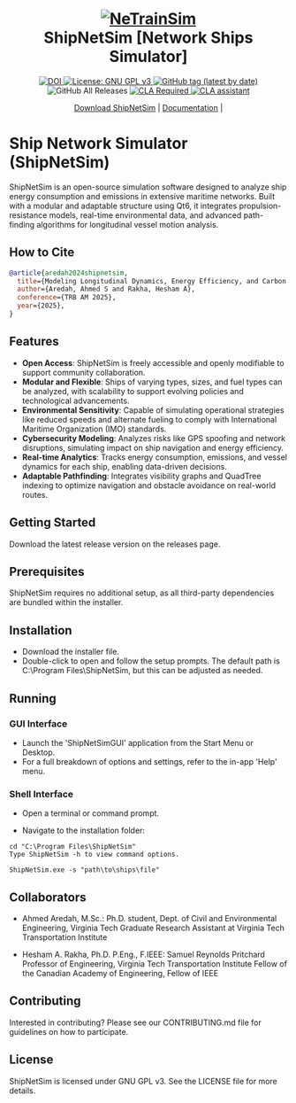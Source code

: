 <h1 align="center">
  <a href="https://github.com/VTTI-CSM/ShipNetSim">
    <img src="https://github.com/user-attachments/assets/60d3ed30-01fa-4f21-832e-93d72749031b" alt="NeTrainSim"/>

  </a>
  <br/>
  ShipNetSim [Network Ships Simulator]
</h1>

<p align="center">
  <a href="http://dx.doi.org/10.2139/ssrn.4377164">
    <img src="https://zenodo.org/badge/DOI/10.2139/ssrn.4377164.svg" alt="DOI">
  </a>
  <a href="https://www.gnu.org/licenses/gpl-3.0">
    <img src="https://img.shields.io/badge/License-GPLv3-blue.svg" alt="License: GNU GPL v3">
  </a>
  <a href="https://github.com/VTTI-CSM/ShipNetSim/releases">
    <img alt="GitHub tag (latest by date)" src="https://img.shields.io/github/v/tag/VTTI-CSM/ShipNetSim.svg?label=latest">
  </a>
  <img alt="GitHub All Releases" src="https://img.shields.io/github/downloads/VTTI-CSM/ShipNetSim/total.svg">
  <a href="">
    <img src="https://img.shields.io/badge/CLA-CLA%20Required-red" alt="CLA Required">
    <a href="https://cla-assistant.io/VTTI-CSM/ShipNetSim"><img src="https://cla-assistant.io/readme/badge/VTTI-CSM/ShipNetSim" alt="CLA assistant" /></a>
  </a>
</p>

<p align="center">
  <a href="https://github.com/VTTI-CSM/ShipNetSim/releases" target="_blank">Download ShipNetSim</a> |
  <a href="https://VTTI-CSM.github.io/ShipNetSim/" target="_blank">Documentation</a> |
</p>

# Ship Network Simulator (ShipNetSim)
ShipNetSim is an open-source simulation software designed to analyze ship energy consumption and emissions in extensive maritime networks. Built with a modular and adaptable structure using Qt6, it integrates propulsion-resistance models, real-time environmental data, and advanced path-finding algorithms for longitudinal vessel motion analysis.

## How to Cite

```bibtex
@article{aredah2024shipnetsim,
  title={Modeling Longitudinal Dynamics, Energy Efficiency, and Carbon Footprint of Cargo Vessels},
  author={Aredah, Ahmed S and Rakha, Hesham A},
  conference={TRB AM 2025},
  year={2025},
}
```

## Features

- **Open Access**: ShipNetSim is freely accessible and openly modifiable to support community collaboration.
- **Modular and Flexible**: Ships of varying types, sizes, and fuel types can be analyzed, with scalability to support evolving policies and technological advancements.
- **Environmental Sensitivity**: Capable of simulating operational strategies like reduced speeds and alternate fueling to comply with International Maritime Organization (IMO) standards.
- **Cybersecurity Modeling**: Analyzes risks like GPS spoofing and network disruptions, simulating impact on ship navigation and energy efficiency.
- **Real-time Analytics**: Tracks energy consumption, emissions, and vessel dynamics for each ship, enabling data-driven decisions.
- **Adaptable Pathfinding**: Integrates visibility graphs and QuadTree indexing to optimize navigation and obstacle avoidance on real-world routes.

## Getting Started
Download the latest release version on the releases page.

## Prerequisites
ShipNetSim requires no additional setup, as all third-party dependencies are bundled within the installer.

## Installation

- Download the installer file.
- Double-click to open and follow the setup prompts. The default path is C:\Program Files\ShipNetSim, but this can be adjusted as needed.

## Running

### GUI Interface
- Launch the 'ShipNetSimGUI' application from the Start Menu or Desktop.
- For a full breakdown of options and settings, refer to the in-app 'Help' menu.

### Shell Interface
- Open a terminal or command prompt.

- Navigate to the installation folder:

```shell
cd "C:\Program Files\ShipNetSim"
Type ShipNetSim -h to view command options.
```

```shell
ShipNetSim.exe -s "path\to\ships\file"
```

## Collaborators

- Ahmed Aredah, M.Sc.:
Ph.D. student, Dept. of Civil and Environmental Engineering, Virginia Tech
Graduate Research Assistant at Virginia Tech Transportation Institute

- Hesham A. Rakha, Ph.D. P.Eng., F.IEEE:
Samuel Reynolds Pritchard Professor of Engineering, Virginia Tech Transportation Institute
Fellow of the Canadian Academy of Engineering, Fellow of IEEE

## Contributing
Interested in contributing? Please see our CONTRIBUTING.md file for guidelines on how to participate.

## License
ShipNetSim is licensed under GNU GPL v3. See the LICENSE file for more details.
